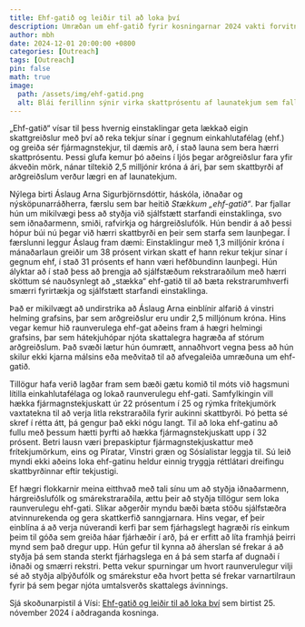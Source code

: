 ```yaml
---
title: Ehf-gatið og leiðir til að loka því
description: Umræðan um ehf-gatið fyrir kosningarnar 2024 vakti forvitni mína. Ég gróf mig ofan í málið og komst að því að núverandi kerfi er sérstaklega hagstætt fyrir þá sem hafa hærri fjármagnstekjur en 2,5 milljónir á ári.
author: mbh  
date: 2024-12-01 20:00:00 +0800  
categories: [Outreach]  
tags: [Outreach]  
pin: false  
math: true  
image:  
  path: /assets/img/ehf-gatid.png
  alt: Blái ferillinn sýnir virka skattprósentu af launatekjum sem fall af launum fyrir skatt. Rauði ferillinn sýnir tilheyrandi virka skattprósentu fyrir arðgreiðslur einkahlutafélaga. Þegar rauði ferillinn liggur undir hinum bláa er hagstæðara að greiða sér arð í stað launa, og þannig myndast glufa í skattkerfinu.
---
```


„Ehf-gatið“ vísar til þess hvernig einstaklingar geta lækkað eigin skattgreiðslur með því að reka tekjur sínar í gegnum einkahlutafélag (ehf.) og greiða sér fjármagnstekjur, til dæmis arð, í stað launa sem bera hærri skattprósentu. Þessi glufa kemur þó aðeins í ljós þegar arðgreiðslur fara yfir ákveðin mörk, nánar tiltekið 2,5 milljónir króna á ári, þar sem skattbyrði af arðgreiðslum verður lægri en af launatekjum.

Nýlega birti Áslaug Arna Sigurbjörnsdóttir, háskóla, iðnaðar og nýsköpunarráðherra, færslu sem bar heitið *Stækkum „ehf-gatið“*. Þar fjallar hún um mikilvægi þess að styðja við sjálfstætt starfandi einstaklinga, svo sem iðnaðarmenn, smiði, rafvirkja og hárgreiðslufólk. Hún bendir á að þessi hópur búi nú þegar við hærri skattbyrði en þeir sem starfa sem launþegar. Í færslunni leggur Áslaug fram dæmi: Einstaklingur með 1,3 milljónir króna í mánaðarlaun greiðir um 38 prósent virkan skatt ef hann rekur tekjur sínar í gegnum ehf, í stað 31 prósents ef hann væri hefðbundinn launþegi. Hún ályktar að í stað þess að þrengja að sjálfstæðum rekstraraðilum með hærri sköttum sé nauðsynlegt að „stækka“ ehf-gatið til að bæta rekstrarumhverfi smærri fyrirtækja og sjálfstætt starfandi einstaklinga.

Það er mikilvægt að undirstrika að Áslaug Arna einblínir alfarið á vinstri helming grafsins, þar sem arðgreiðslur eru undir 2,5 milljónum króna. Hins vegar kemur hið raunverulega ehf-gat aðeins fram á hægri helmingi grafsins, þar sem hátekjuhópar njóta skattalegra hagræða af stórum arðgreiðslum. Það svæði lætur hún óumrætt, annaðhvort vegna þess að hún skilur ekki kjarna málsins eða meðvitað til að afvegaleiða umræðuna um ehf-gatið.

Tillögur hafa verið lagðar fram sem bæði gætu komið til móts við hagsmuni lítilla einkahlutafélaga og lokað raunverulegu ehf-gati. Samfylkingin vill hækka fjármagnstekjuskatt úr 22 prósentum í 25 og rýmka frítekjumörk vaxtatekna til að verja litla rekstraraðila fyrir aukinni skattbyrði. Þó þetta sé skref í rétta átt, þá gengur það ekki nógu langt. Til að loka ehf-gatinu að fullu með þessum hætti þyrfti að hækka fjármagnstekjuskatt upp í 32 prósent. Betri lausn væri þrepaskiptur fjármagnstekjuskattur með frítekjumörkum, eins og Píratar, Vinstri græn og Sósíalistar leggja til. Sú leið myndi ekki aðeins loka ehf-gatinu heldur einnig tryggja réttlátari dreifingu skattbyrðinnar eftir tekjustigi.

Ef hægri flokkarnir meina eitthvað með tali sínu um að styðja iðnaðarmenn, hárgreiðslufólk og smárekstraraðila, ættu þeir að styðja tillögur sem loka raunverulegu ehf-gati. Slíkar aðgerðir myndu bæði bæta stöðu sjálfstæðra atvinnurekenda og gera skattkerfið sanngjarnara. Hins vegar, ef þeir einblína á að verja núverandi kerfi þar sem fjárhagslegt hagræði rís einkum þeim til góða sem greiða háar fjárhæðir í arð, þá er erfitt að líta framhjá þeirri mynd sem það dregur upp. Hún gefur til kynna að áherslan sé frekar á að styðja þá sem standa sterkt fjárhagslega en á þá sem starfa af dugnaði í iðnaði og smærri rekstri. Þetta vekur spurningar um hvort raunverulegur vilji sé að styðja alþýðufólk og smárekstur eða hvort þetta sé frekar varnartilraun fyrir þá sem þegar njóta umtalsverðs skattalegs ávinnings.

Sjá skoðunarpistil á Vísi: [Ehf-gatið og leiðir til að loka því](https://www.visir.is/g/20242654806d/ehf-gatid-og-leidir-til-ad-loka-thvi) sem birtist 25. nóvember 2024 í aðdraganda kosninga.
